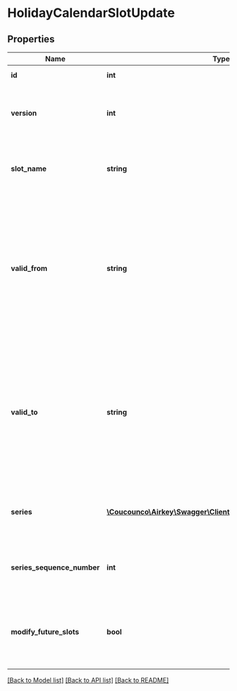 # HolidayCalendarSlotUpdate

## Properties
Name | Type | Description | Notes
------------ | ------------- | ------------- | -------------
**id** | **int** | Unique identifier | 
**version** | **int** | Current version number of the holiday calendar slot | 
**slot_name** | **string** | Name of the holiday calendar slot (max. 50 characters) | 
**valid_from** | **string** | Holiday calendar slot start time regardless of the time zone (ISO 8601-format compliant date with time, without time zone: yyyy-mm-ddThh:mm) | 
**valid_to** | **string** | Holiday calendar slot end time regardless of the time zone (ISO 8601-format compliant date with time, without time zone: yyyy-mm-ddThh:mm) | 
**series** | [**\Coucounco\Airkey\Swagger\Client\Model\HolidayCalendarSeries**](HolidayCalendarSeries.md) | Time series to which this holiday calendar slot is assigned to | [optional] 
**series_sequence_number** | **int** | Sequence number of this holiday calendar slot in the time series | [optional] 
**modify_future_slots** | **bool** | Updating this holiday calendar slot only or also all future slots in the series | 

[[Back to Model list]](../README.md#documentation-for-models) [[Back to API list]](../README.md#documentation-for-api-endpoints) [[Back to README]](../README.md)



